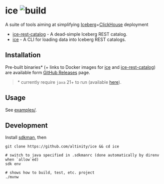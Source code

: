 # ice ![build](https://github.com/altinity/ice/actions/workflows/verify.yaml/badge.svg)

A suite of tools aiming at simplifying [Iceberg](https://iceberg.apache.org/)+[ClickHouse](https://clickhouse.com/) deployment

- [ice-rest-catalog](ice-rest-catalog/) - A dead-simple Iceberg REST catalog. 
- [ice](ice/) - A CLI for loading data into Iceberg REST catalogs.

## Installation

Pre-built binaries\* (+ links to Docker images for [ice](https://hub.docker.com/r/altinity/ice) and [ice-rest-catalog](https://hub.docker.com/r/altinity/ice-rest-catalog)) are available form [GitHub Releases](https://github.com/Altinity/ice/releases) page.
> \* currently require `java` 21+ to run (available [here](https://adoptium.net/installation/)).  

## Usage

See [examples/](examples/).

## Development

Install [sdkman](https://sdkman.io/install), then

```shell
git clone https://github.com/altinity/ice && cd ice

# switch to java specified in .sdkmanrc (done automatically by direnv when `allow`ed)
sdk env
  
# shows how to build, test, etc. project
./mvnw
```
